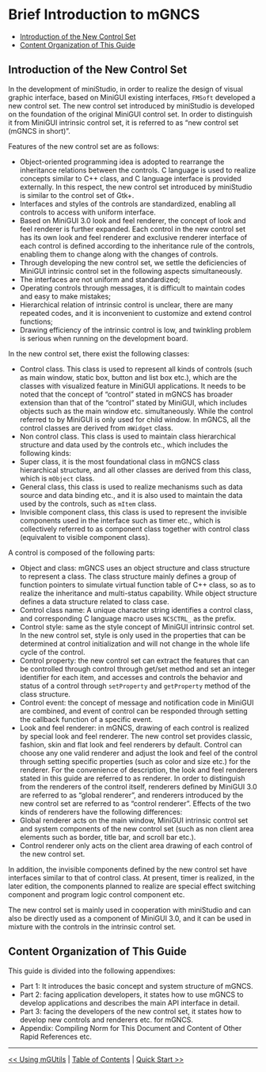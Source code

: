 # Brief Introduction to mGNCS

- [Introduction of the New Control Set](#introduction-of-the-new-control-set)
- [Content Organization of This Guide](#content-organization-of-this-guide)


## Introduction of the New Control Set

In the development of miniStudio, in order to realize the design of visual
graphic interface, based on MiniGUI existing interfaces, `FMSoft` developed a
new control set. The new control set introduced by miniStudio is developed on
the foundation of the original MiniGUI control set. In order to distinguish it
from MiniGUI intrinsic control set, it is referred to as “new control set
(mGNCS in short)”.

Features of the new control set are as follows:

- Object-oriented programming idea is adopted to rearrange the inheritance
relations between the controls. C language is used to realize concepts similar
to C++ class, and C language interface is provided externally. In this respect,
the new control set introduced by miniStudio is similar to the control set of
Gtk+.
- Interfaces and styles of the controls are standardized, enabling all controls
to access with uniform interface.
- Based on MiniGUI 3.0 look and feel renderer, the concept of look and feel
renderer is further expanded. Each control in the new control set has its own
look and feel renderer and exclusive renderer interface of each control is
defined according to the inheritance rule of the controls, enabling them to
change along with the changes of controls.
- Through developing the new control set, we settle the deficiencies of MiniGUI
intrinsic control set in the following aspects simultaneously.
- The interfaces are not uniform and standardized;
- Operating controls through messages, it is difficult to maintain codes and
easy to make mistakes;
- Hierarchical relation of intrinsic control is unclear, there are many
repeated codes, and it is inconvenient to customize and extend control
functions;
- Drawing efficiency of the intrinsic control is low, and twinkling problem is
serious when running on the development board.

In the new control set, there exist the following classes:

- Control class. This class is used to represent all kinds of controls (such as
main window, static box, button and list box etc.), which are the classes with
visualized feature in MiniGUI applications. It needs to be noted that the
concept of “control” stated in mGNCS has broader extension than that of the
“control” stated by MiniGUI, which includes objects such as the main window
etc. simultaneously. While the control referred to by MiniGUI is only used for
child window. In mGNCS, all the control classes are derived from `mWidget`
class.
- Non control class. This class is used to maintain class hierarchical
structure and data used by the controls etc., which includes the following
kinds:
- Super class, it is the most foundational class in mGNCS class hierarchical
structure, and all other classes are derived from this class, which is
`mObject` class.
- General class, this class is used to realize mechanisms such as data source
and data binding etc., and it is also used to maintain the data used by the
controls, such as `mItem` class.
- Invisible component class, this class is used to represent the invisible
components used in the interface such as timer etc., which is collectively
referred to as component class together with control class (equivalent to
visible component class).

A control is composed of the following parts:

- Object and class: mGNCS uses an object structure and class structure to
represent a class. The class structure mainly defines a group of function
pointers to simulate virtual function table of C++ class, so as to realize the
inheritance and multi-status capability. While object structure defines a data
structure related to class case.
- Control class name: A unique character string identifies a control class, and
corresponding C language macro uses `NCSCTRL_` as the prefix.
- Control style: same as the style concept of MiniGUI intrinsic control set. In
the new control set, style is only used in the properties that can be
determined at control initialization and will not change in the whole life
cycle of the control.
- Control property: the new control set can extract the features that can be
controlled through control through get/set method and set an integer identifier
for each item, and accesses and controls the behavior and status of a control
through `setProperty` and `getProperty` method of the class structure.
- Control event: the concept of message and notification code in MiniGUI are
combined, and event of control can be responded through setting the callback
function of a specific event.
- Look and feel renderer: in mGNCS, drawing of each control is realized by
special look and feel renderer. The new control set provides classic, fashion,
skin and flat look and feel renderers by default. Control can choose any one
valid renderer and adjust the look and feel of the control through setting
specific properties (such as color and size etc.) for the renderer. For the
convenience of description, the look and feel renderers stated in this guide
are referred to as renderer. In order to distinguish from the renderers of the
control itself, renderers defined by MiniGUI 3.0 are referred to as “global
renderer”, and renderers introduced by the new control set are referred to as
“control renderer”. Effects of the two kinds of renderers have the following
differences:
- Global renderer acts on the main window, MiniGUI intrinsic control set and
system components of the new control set (such as non client area elements such
as border, title bar, and scroll bar etc.).
- Control renderer only acts on the client area drawing of each control of the
new control set.

In addition, the invisible components defined by the new control set have
interfaces similar to that of control class. At present, timer is realized, in
the later edition, the components planned to realize are special effect
switching component and program logic control component etc.

The new control set is mainly used in cooperation with miniStudio and can also
be directly used as a component of MiniGUI 3.0, and it can be used in mixture
with the controls in the intrinsic control set.

## Content Organization of This Guide

This guide is divided into the following appendixes:

- Part 1: It introduces the basic concept and system structure of mGNCS.
- Part 2: facing application developers, it states how to use mGNCS to develop
applications and describes the main API interface in detail.
- Part 3: facing the developers of the new control set, it states how to
develop new controls and renderers etc. for mGNCS.
- Appendix: Compiling Norm for This Document and Content of Other Rapid
References etc.

----

[&lt;&lt; Using mGUtils](MiniGUIProgGuidePart1Chapter12.md) |
[Table of Contents](README.md) |
[Quick Start &gt;&gt;](MiniGUIProgGuidePart2Chapter02.md)

[Release Notes for MiniGUI 3.2]: /supplementary-docs/Release-Notes-for-MiniGUI-3.2.md
[Release Notes for MiniGUI 4.0]: /supplementary-docs/Release-Notes-for-MiniGUI-4.0.md
[Showing Text in Complex or Mixed Scripts]: /supplementary-docs/Showing-Text-in-Complex-or-Mixed-Scripts.md
[Supporting and Using Extra Input Messages]: /supplementary-docs/Supporting-and-Using-Extra-Input-Messages.md
[Using CommLCD NEWGAL Engine and Comm IAL Engine]: /supplementary-docs/Using-CommLCD-NEWGAL-Engine-and-Comm-IAL-Engine.md
[Using Enhanced Font Interfaces]: /supplementary-docs/Using-Enhanced-Font-Interfaces.md
[Using Images and Fonts on System without File System]: /supplementary-docs/Using-Images-and-Fonts-on-System-without-File-System.md
[Using SyncUpdateDC to Reduce Screen Flicker]: /supplementary-docs/Using-SyncUpdateDC-to-Reduce-Screen-Flicker.md
[Writing DRM Engine Driver for Your GPU]: /supplementary-docs/Writing-DRM-Engine-Driver-for-Your-GPU.md
[Writing MiniGUI Apps for 64-bit Platforms]: /supplementary-docs/Writing-MiniGUI-Apps-for-64-bit-Platforms.md

[Quick Start]: /user-manual/MiniGUIUserManualQuickStart.md
[Building MiniGUI]: /user-manual/MiniGUIUserManualBuildingMiniGUI.md
[Compile-time Configuration]: /user-manual/MiniGUIUserManualCompiletimeConfiguration.md
[Runtime Configuration]: /user-manual/MiniGUIUserManualRuntimeConfiguration.md
[Tools]: /user-manual/MiniGUIUserManualTools.md
[Feature List]: /user-manual/MiniGUIUserManualFeatureList.md

[MiniGUI Overview]: /MiniGUI-Overview.md
[MiniGUI User Manual]: /user-manual/README.md
[MiniGUI Programming Guide]: /programming-guide/README.md
[MiniGUI Porting Guide]: /porting-guide/README.md
[MiniGUI Supplementary Documents]: /supplementary-docs/README.md
[MiniGUI API Reference Manuals]: /api-reference/README.md

[MiniGUI Official Website]: http://www.minigui.com
[Beijing FMSoft Technologies Co., Ltd.]: https://www.fmsoft.cn
[FMSoft Technologies]: https://www.fmsoft.cn
[HarfBuzz]: https://www.freedesktop.org/wiki/Software/HarfBuzz/
